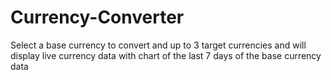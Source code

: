 # Currency-Converter
Select a base currency to convert and up to 3 target currencies and will display live currency data with chart of the last 7 days of the base currency data
